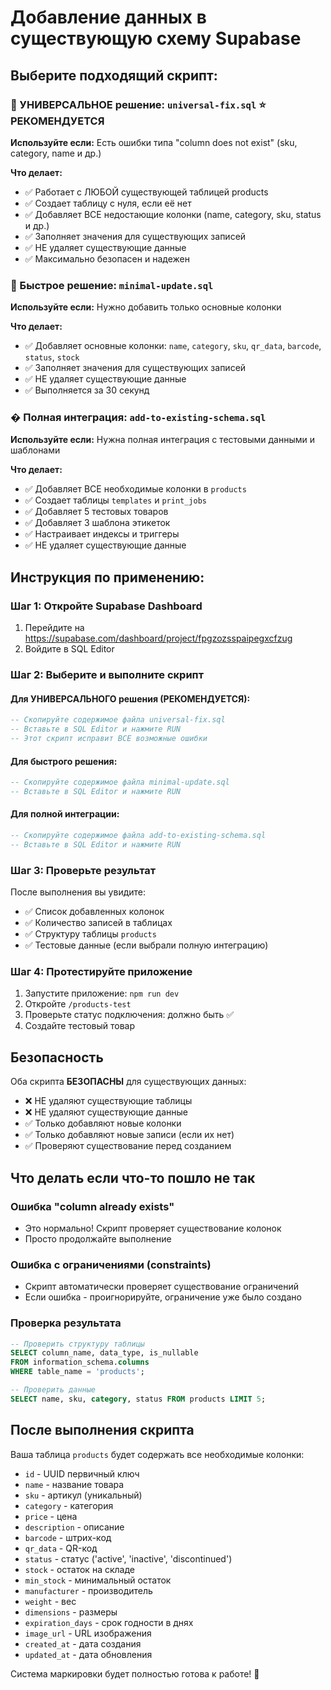 # Добавление данных в существующую схему Supabase

## Выберите подходящий скрипт:

### 🎯 УНИВЕРСАЛЬНОЕ решение: `universal-fix.sql` ⭐ РЕКОМЕНДУЕТСЯ

**Используйте если:** Есть ошибки типа "column does not exist" (sku, category, name и др.)

**Что делает:**

- ✅ Работает с ЛЮБОЙ существующей таблицей products
- ✅ Создает таблицу с нуля, если её нет
- ✅ Добавляет ВСЕ недостающие колонки (name, category, sku, status и др.)
- ✅ Заполняет значения для существующих записей
- ✅ НЕ удаляет существующие данные
- ✅ Максимально безопасен и надежен

### 🔧 Быстрое решение: `minimal-update.sql`

**Используйте если:** Нужно добавить только основные колонки

**Что делает:**

- ✅ Добавляет основные колонки: `name`, `category`, `sku`, `qr_data`, `barcode`, `status`, `stock`
- ✅ Заполняет значения для существующих записей
- ✅ НЕ удаляет существующие данные
- ✅ Выполняется за 30 секунд

### � Полная интеграция: `add-to-existing-schema.sql`

**Используйте если:** Нужна полная интеграция с тестовыми данными и шаблонами

**Что делает:**

- ✅ Добавляет ВСЕ необходимые колонки в `products`
- ✅ Создает таблицы `templates` и `print_jobs`
- ✅ Добавляет 5 тестовых товаров
- ✅ Добавляет 3 шаблона этикеток
- ✅ Настраивает индексы и триггеры
- ✅ НЕ удаляет существующие данные

## Инструкция по применению:

### Шаг 1: Откройте Supabase Dashboard

1. Перейдите на https://supabase.com/dashboard/project/fpgzozsspaipegxcfzug
2. Войдите в SQL Editor

### Шаг 2: Выберите и выполните скрипт

#### Для УНИВЕРСАЛЬНОГО решения (РЕКОМЕНДУЕТСЯ):

```sql
-- Скопируйте содержимое файла universal-fix.sql
-- Вставьте в SQL Editor и нажмите RUN
-- Этот скрипт исправит ВСЕ возможные ошибки
```

#### Для быстрого решения:

```sql
-- Скопируйте содержимое файла minimal-update.sql
-- Вставьте в SQL Editor и нажмите RUN
```

#### Для полной интеграции:

```sql
-- Скопируйте содержимое файла add-to-existing-schema.sql
-- Вставьте в SQL Editor и нажмите RUN
```

### Шаг 3: Проверьте результат

После выполнения вы увидите:

- ✅ Список добавленных колонок
- ✅ Количество записей в таблицах
- ✅ Структуру таблицы `products`
- ✅ Тестовые данные (если выбрали полную интеграцию)

### Шаг 4: Протестируйте приложение

1. Запустите приложение: `npm run dev`
2. Откройте `/products-test`
3. Проверьте статус подключения: должно быть ✅
4. Создайте тестовый товар

## Безопасность

Оба скрипта **БЕЗОПАСНЫ** для существующих данных:

- ❌ НЕ удаляют существующие таблицы
- ❌ НЕ удаляют существующие данные
- ✅ Только добавляют новые колонки
- ✅ Только добавляют новые записи (если их нет)
- ✅ Проверяют существование перед созданием

## Что делать если что-то пошло не так

### Ошибка "column already exists"

- Это нормально! Скрипт проверяет существование колонок
- Просто продолжайте выполнение

### Ошибка с ограничениями (constraints)

- Скрипт автоматически проверяет существование ограничений
- Если ошибка - проигнорируйте, ограничение уже было создано

### Проверка результата

```sql
-- Проверить структуру таблицы
SELECT column_name, data_type, is_nullable
FROM information_schema.columns
WHERE table_name = 'products';

-- Проверить данные
SELECT name, sku, category, status FROM products LIMIT 5;
```

## После выполнения скрипта

Ваша таблица `products` будет содержать все необходимые колонки:

- `id` - UUID первичный ключ
- `name` - название товара
- `sku` - артикул (уникальный)
- `category` - категория
- `price` - цена
- `description` - описание
- `barcode` - штрих-код
- `qr_data` - QR-код
- `status` - статус ('active', 'inactive', 'discontinued')
- `stock` - остаток на складе
- `min_stock` - минимальный остаток
- `manufacturer` - производитель
- `weight` - вес
- `dimensions` - размеры
- `expiration_days` - срок годности в днях
- `image_url` - URL изображения
- `created_at` - дата создания
- `updated_at` - дата обновления

Система маркировки будет полностью готова к работе! 🎉

